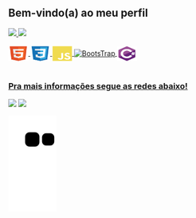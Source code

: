 ## Bem-vindo(a) ao meu perfil 

 <div>
  <a href="https://github.com/Guilherme-h-tavares">
  <img height="180em" src="https://github-readme-stats.vercel.app/api?username=Guilherme-h-tavares&show_icons=true&theme=tokyonight&include_all_commits=true&count_private=true"/>
  <img height="180em" src="https://github-readme-stats.vercel.app/api/top-langs/?username=Guilherme-h-tavares&layout=compact&langs_count=6&theme=tokyonight"/>
</div>
<div style="display: inline_block"><br>
  <img align="center" alt="HTML" height="30" width="40" src="https://raw.githubusercontent.com/devicons/devicon/master/icons/html5/html5-original.svg">
  <img align="center" alt="CSS" height="30" width="40" src="https://raw.githubusercontent.com/devicons/devicon/master/icons/css3/css3-original.svg">
  <img align="center" alt="Js" height="30" width="40" src="https://raw.githubusercontent.com/devicons/devicon/master/icons/javascript/javascript-plain.svg">
  <img align="center" alt="BootsTrap" height="30" width="40" src="https://cdn.jsdelivr.net/gh/devicons/devicon/icons/bootstrap/bootstrap-original.svg"> 
  <img align="center" alt="C#" height="30" width="40" src="https://raw.githubusercontent.com/devicons/devicon/master/icons/csharp/csharp-original.svg">       
</div>
 
 <br>
 
  ### Pra mais informações segue as redes abaixo!
 
<div> 
  <a href = "mailto:guilhermetavares3001@hotmail.com"><img src="https://img.shields.io/badge/-Email-%23333?style=for-the-badge&logo=email&logoColor=white" target="_blank"></a>
  <a href="https://www.linkedin.com/in/guilherme-tavares-8b4a43149/" target="_blank"><img src="https://img.shields.io/badge/-LinkedIn-%230077B5?style=for-the-badge&logo=linkedin&logoColor=white" target="_blank"></a> 
 
  ![Snake animation](https://github.com/Guilherme-h-tavares/Guilherme-h-tavares/blob/output/github-contribution-grid-snake.svg)

</div>
